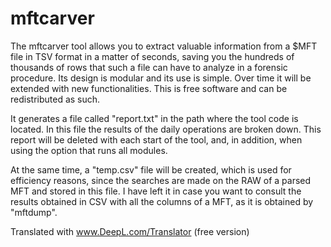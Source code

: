 # mftcarver

The mftcarver tool allows you to extract valuable information from a $MFT file in TSV format in a matter of seconds, saving you the hundreds of thousands of rows that such a file can have to analyze in a forensic procedure. Its design is modular and its use is simple. Over time it will be extended with new functionalities. This is free software and can be redistributed as such.  

It generates a file called "report.txt" in the path where the tool code is located. In this file the results of the daily operations are broken down. This report will be deleted with each start of the tool, and, in addition, when using the option that runs all modules.

At the same time, a "temp.csv" file will be created, which is used for efficiency reasons, since the searches are made on the RAW of a parsed MFT and stored in this file. I have left it in case you want to consult the results obtained in CSV with all the columns of a MFT, as it is obtained by "mftdump".

Translated with www.DeepL.com/Translator (free version)
